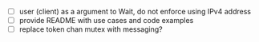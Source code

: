 - [ ] user (client) as a argument to Wait, do not enforce using IPv4 address
- [ ] provide README with use cases and code examples
- [ ] replace token chan mutex with messaging?
